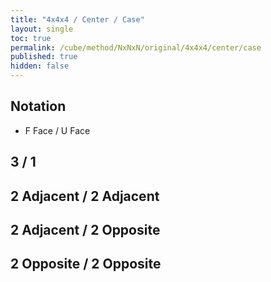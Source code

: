 ```yaml
---
title: "4x4x4 / Center / Case"
layout: single
toc: true
permalink: /cube/method/NxNxN/original/4x4x4/center/case
published: true
hidden: false
---
```


<head>
  <base target="_blank">
  <style>
    .twisty-wrapper {
      margin        : 20px 0px;
    }
    twisty-player {
      visualization : "3D"
      background    : "checkered-transparent";
      hint-facelets : "floating";
      width         : 300px;
      height        : 300px;
    }
  </style>
  <script
    src   = "https://cdn.cubing.net/js/cubing/twisty"
    type  = "module"
    defer
  ></script>
</head>



## Notation

- F Face / U Face



## 3 / 1

<div class="twisty-wrapper">
  <twisty-player
    puzzle                    = "4x4x4"
    experimental-stickering   = "centers-only"
    alg                       = "r U r'"
    experimental-setup-alg    = "f U R f'"
    experimental-setup-anchor = "end"
    tempo-scale               = "1.3"
  ></twisty-player>
</div>



## 2 Adjacent / 2 Adjacent

<div class="twisty-wrapper">
  <twisty-player
    puzzle                    = "4x4x4"
    experimental-stickering   = "centers-only"
    alg                       = "r U2 r'"
    experimental-setup-alg    = "f U R f'"
    experimental-setup-anchor = "end"
    tempo-scale               = "1.3"
  ></twisty-player>
</div>



## 2 Adjacent / 2 Opposite

<div class="twisty-wrapper">
  <twisty-player
    puzzle                    = "4x4x4"
    experimental-stickering   = "centers-only"
    alg                       = "r U r' U2 r U r'"
    experimental-setup-alg    = "f U R f'"
    experimental-setup-anchor = "end"
    tempo-scale               = "1.3"
  ></twisty-player>
</div>



## 2 Opposite / 2 Opposite

<div class="twisty-wrapper">
  <twisty-player
    puzzle                    = "4x4x4"
    experimental-stickering   = "centers-only"
    alg                       = "r U r2' F r"
    experimental-setup-alg    = "f U R f'"
    experimental-setup-anchor = "end"
    tempo-scale               = "1.3"
  ></twisty-player>
</div>
